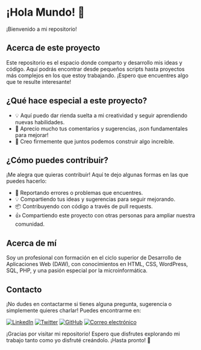 # ¡Hola Mundo! 👋

¡Bienvenido a mi repositorio!

## Acerca de este proyecto

Este repositorio es el espacio donde comparto y desarrollo mis ideas y código. Aquí podrás encontrar desde pequeños scripts hasta proyectos más complejos en los que estoy trabajando. ¡Espero que encuentres algo que te resulte interesante!

## ¿Qué hace especial a este proyecto?

- 💡 Aquí puedo dar rienda suelta a mi creatividad y seguir aprendiendo nuevas habilidades.
- 🤝 Aprecio mucho tus comentarios y sugerencias, ¡son fundamentales para mejorar!
- 🚀 Creo firmemente que juntos podemos construir algo increíble.

## ¿Cómo puedes contribuir?

¡Me alegra que quieras contribuir! Aquí te dejo algunas formas en las que puedes hacerlo:

- 🐛 Reportando errores o problemas que encuentres.
- 💡 Compartiendo tus ideas y sugerencias para seguir mejorando.
- 📦 Contribuyendo con código a través de pull requests.
- 👍 Compartiendo este proyecto con otras personas para ampliar nuestra comunidad.

## Acerca de mí

Soy un profesional con formación en el ciclo superior de Desarrollo de Aplicaciones Web (DAW), con conocimientos en HTML, CSS, WordPress, SQL, PHP, y una pasión especial por la microinformática.

## Contacto

¡No dudes en contactarme si tienes alguna pregunta, sugerencia o simplemente quieres charlar! Puedes encontrarme en:

[![LinkedIn](https://img.shields.io/badge/LinkedIn-Connect-blue.svg?logo=linkedin)](https://www.linkedin.com/in/jose-manuel-oterok/) [![Twitter](https://img.shields.io/badge/Twitter-Follow-blue.svg?logo=twitter)](https://twitter.com/Manu_Interampli) [![GitHub](https://img.shields.io/badge/GitHub-Follow-blue.svg?logo=github)](https://github.com/manuoterok) [![Correo electrónico](https://img.shields.io/badge/Correo%20electrónico-Contact-red.svg?logo=gmail)](mailto:manu.interamplify@gmail.com)

¡Gracias por visitar mi repositorio! Espero que disfrutes explorando mi trabajo tanto como yo disfruté creándolo. ¡Hasta pronto! 👋



